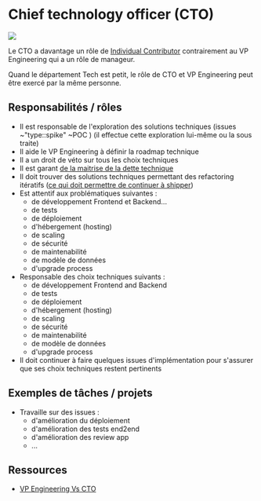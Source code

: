 # Chief technology officer (CTO)

![](https://www.ivyexec.com/career-advice/wp-content/uploads/2015/07/CTO-versus-VP-Engineering4.png)

Le CTO a davantage un rôle de [Individual Contributor](https://www.urbandictionary.com/define.php?term=Individual%20Contributor) contrairement au VP Engineering qui a un rôle de manageur.

Quand le département Tech est petit, le rôle de CTO et VP Engineering peut être exercé par la même personne.

## Responsabilités / rôles

- Il est responsable de l'exploration des solutions techniques (issues ~"type::spike" ~POC ) (il effectue cette exploration lui-même ou la sous traite)
- Il aide le VP Engineering à définir la roadmap technique
- Il a un droit de véto sur tous les choix techniques
- Il est garant [de la maitrise de la dette technique](https://github.com/stephane-klein/personnal-notebook/blob/master/018-how-i-manage-technical-debt.md)
- Il doit trouver des solutions techniques permettant des refactoring itératifs ([ce qui doit permettre de continuer à shipper](https://about.gitlab.com/handbook/ceo/#how-do-we-keep-shipping))
- Est attentif aux problématiques suivantes :
  - de développement Frontend et Backend...
  - de tests
  - de déploiement
  - d'hébergement (hosting)
  - de scaling
  - de sécurité
  - de maintenabilité
  - de modèle de données
  - d'upgrade process
- Responsable des choix techniques suivants :
  - de développement Frontend and Backend
  - de tests
  - de déploiement
  - d'hébergement (hosting)
  - de scaling
  - de sécurité
  - de maintenabilité
  - de modèle de données
  - d'upgrade process
- Il doit continuer à faire quelques issues d'implémentation pour s'assurer que ses choix techniques restent pertinents

## Exemples de tâches / projets

- Travaille sur des issues :
  - d'amélioration du déploiement
  - d'amélioration des tests end2end
  - d'amélioration des review app
  - ...

## Ressources

- [VP Engineering Vs CTO](https://avc.com/2011/10/vp-engineering-vs-cto/)
